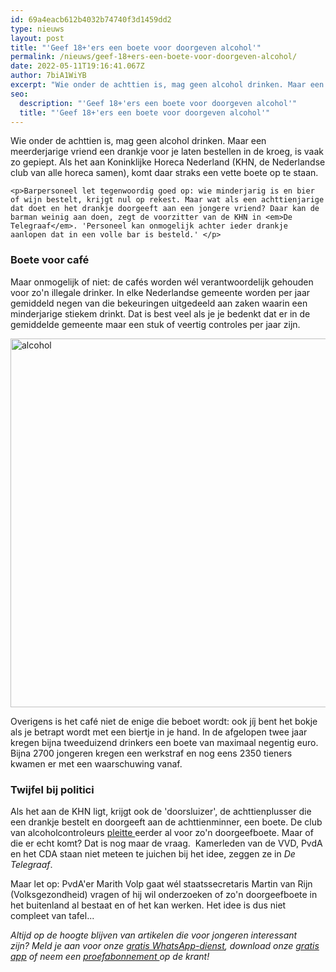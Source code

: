 ```yaml
---
id: 69a4eacb612b4032b74740f3d1459dd2
type: nieuws
layout: post
title: "'Geef 18+'ers een boete voor doorgeven alcohol'"
permalink: /nieuws/geef-18+ers-een-boete-voor-doorgeven-alcohol/
date: 2022-05-11T19:16:41.067Z
author: 7biA1WiYB
excerpt: "Wie onder de achttien is, mag geen alcohol drinken. Maar een meerderjarige vriend een drankje voor je laten bestellen in de kroeg, is vaak zo gepiept. Als het aan Koninklijke Horeca Nederland (KHN, de Nederlandse club van alle horeca samen), komt daar straks een vette boete op te staan.   "
seo:
  description: "'Geef 18+'ers een boete voor doorgeven alcohol'"
  title: "'Geef 18+'ers een boete voor doorgeven alcohol'"
---
```

Wie onder de achttien is, mag geen alcohol drinken. Maar een meerderjarige vriend een drankje voor je laten bestellen in de kroeg, is vaak zo gepiept. Als het aan Koninklijke Horeca Nederland (KHN, de Nederlandse club van alle horeca samen), komt daar straks een vette boete op te staan.   

    <p>Barpersoneel let tegenwoordig goed op: wie minderjarig is en bier of wijn bestelt, krijgt nul op rekest. Maar wat als een achttienjarige dat doet en het drankje doorgeeft aan een jongere vriend? Daar kan de barman weinig aan doen, zegt de voorzitter van de KHN in <em>De Telegraaf</em>. 'Personeel kan onmogelijk achter ieder drankje aanlopen dat in een volle bar is besteld.' </p>
<h3>Boete voor café</h3>
<p>Maar onmogelijk of niet: de cafés worden wél verantwoordelijk gehouden voor zo'n illegale drinker. In elke Nederlandse gemeente worden per jaar gemiddeld negen van die bekeuringen uitgedeeld aan zaken waarin een minderjarige stiekem drinkt. Dat is best veel als je je bedenkt dat er in de gemiddelde gemeente maar een stuk of veertig controles per jaar zijn.</p>
<p><div class="media media-element-container media-default"><div id="file-415251" class="file file-image file-image-jpeg">

        
  
  <div class="content">
    <img alt="alcohol" title="Foto: ANP" height="590" width="850" class="media-element file-default" src="https://original.sevendays.nl/sites/default/files/ANP-18619788.jpg">  </div>

  
</div>
</div>
<p>Overigens is het café niet de enige die beboet wordt: ook jíj bent het bokje als je betrapt wordt met een biertje in je hand. In de afgelopen twee jaar kregen bijna tweeduizend drinkers een boete van maximaal negentig euro. Bijna 2700 jongeren kregen een werkstraf en nog eens 2350 tieners kwamen er met een waarschuwing vanaf. </p>
<h3>Twijfel bij politici</h3>
<p>Als het aan de KHN ligt, krijgt ook de 'doorsluizer', de achttienplusser die een drankje bestelt en doorgeeft aan de achttienminner, een boete. De club van alcoholcontroleurs <a href="http://www.ad.nl/economie/controleurs-geef-ook-bierhulp-boete~a94aec24/">pleitte </a>eerder al voor zo'n doorgeefboete. Maar of die er echt komt? Dat is nog maar de vraag.  Kamerleden van de VVD, PvdA en het CDA staan niet meteen te juichen bij het idee, zeggen ze in <em>De Telegraaf</em>. </p>
<p>Maar let op: PvdA'er Marith Volp gaat wél staatssecretaris Martin van Rijn (Volksgezondheid) vragen of hij wil onderzoeken of zo'n doorgeefboete in het buitenland al bestaat en of het kan werken. Het idee is dus niet compleet van tafel...</p>
<p><em>Altijd op de hoogte blijven van artikelen die voor jongeren interessant zijn? Meld je aan voor onze <a href="https://original.sevendays.nl/whatsapp">gratis WhatsApp-dienst</a>, download onze <a href="https://original.sevendays.nl/app">gratis app</a> of neem een <a href="https://abonneren.sevendays.nl/abonneren/abonnementen/ae/artikel">proefabonnement </a>op de krant!</em></p>  
